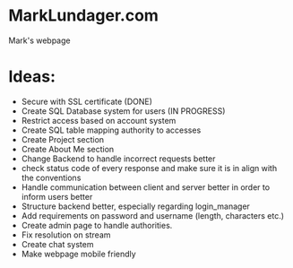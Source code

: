 # MarkLundager.com

Mark's webpage

# Ideas:

- Secure with SSL certificate (DONE)
- Create SQL Database system for users (IN PROGRESS)
- Restrict access based on account system
- Create SQL table mapping authority to accesses
- Create Project section
- Create About Me section
- Change Backend to handle incorrect requests better
- check status code of every response and make sure it is in align with the conventions
- Handle communication between client and server better in order to inform users better
- Structure backend better, especially regarding login_manager
- Add requirements on password and username (length, characters etc.)
- Create admin page to handle authorities.
- Fix resolution on stream
- Create chat system
- Make webpage mobile friendly
